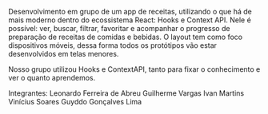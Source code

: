 Desenvolvimento em grupo de um app de receitas, utilizando o que há de mais moderno dentro do ecossistema React: Hooks e Context API.
Nele é possível: ver, buscar, filtrar, favoritar e acompanhar o progresso de preparação de receitas de comidas e bebidas.
O layout tem como foco dispositivos móveis, dessa forma todos os protótipos vão estar desenvolvidos em telas menores.

Nosso grupo utilizou Hooks e ContextAPI, tanto para fixar o conhecimento e ver o quanto aprendemos.

Integrantes:
Leonardo Ferreira de Abreu
Guilherme Vargas
Ivan Martins
Vinícius Soares
Guyddo Gonçalves Lima
